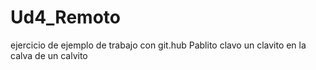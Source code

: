 # Ud4_Remoto
ejercicio de ejemplo de trabajo con git.hub
Pablito clavo un clavito en la calva de un calvito
